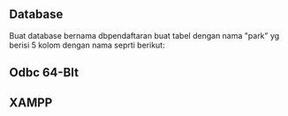 ## Database
Buat database bernama dbpendaftaran
buat tabel dengan nama "park" yg berisi 5 kolom dengan nama seprti berikut:

## Odbc 64-BIt

## XAMPP